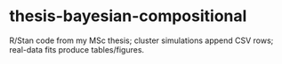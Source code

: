 # thesis-bayesian-compositional
R/Stan code from my MSc thesis; cluster simulations append CSV rows; real-data fits produce tables/figures.
